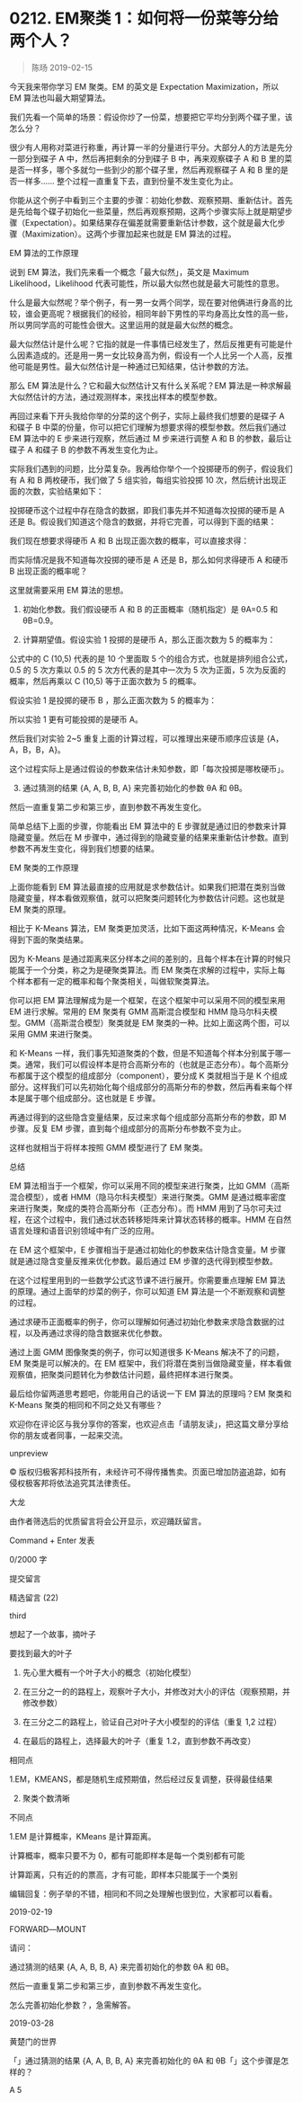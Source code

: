 # 0212. EM聚类 1：如何将一份菜等分给两个人？

> 陈旸 2019-02-15


今天我来带你学习 EM 聚类。EM 的英文是 Expectation Maximization，所以 EM 算法也叫最大期望算法。

我们先看一个简单的场景：假设你炒了一份菜，想要把它平均分到两个碟子里，该怎么分？

很少有人用称对菜进行称重，再计算一半的分量进行平分。大部分人的方法是先分一部分到碟子 A 中，然后再把剩余的分到碟子 B 中，再来观察碟子 A 和 B 里的菜是否一样多，哪个多就匀一些到少的那个碟子里，然后再观察碟子 A 和 B 里的是否一样多…… 整个过程一直重复下去，直到份量不发生变化为止。

你能从这个例子中看到三个主要的步骤：初始化参数、观察预期、重新估计。首先是先给每个碟子初始化一些菜量，然后再观察预期，这两个步骤实际上就是期望步骤（Expectation）。如果结果存在偏差就需要重新估计参数，这个就是最大化步骤（Maximization）。这两个步骤加起来也就是 EM 算法的过程。

EM 算法的工作原理

说到 EM 算法，我们先来看一个概念「最大似然」，英文是 Maximum Likelihood，Likelihood 代表可能性，所以最大似然也就是最大可能性的意思。

什么是最大似然呢？举个例子，有一男一女两个同学，现在要对他俩进行身高的比较，谁会更高呢？根据我们的经验，相同年龄下男性的平均身高比女性的高一些，所以男同学高的可能性会很大。这里运用的就是最大似然的概念。

最大似然估计是什么呢？它指的就是一件事情已经发生了，然后反推更有可能是什么因素造成的。还是用一男一女比较身高为例，假设有一个人比另一个人高，反推他可能是男性。最大似然估计是一种通过已知结果，估计参数的方法。

那么 EM 算法是什么？它和最大似然估计又有什么关系呢？EM 算法是一种求解最大似然估计的方法，通过观测样本，来找出样本的模型参数。

再回过来看下开头我给你举的分菜的这个例子，实际上最终我们想要的是碟子 A 和碟子 B 中菜的份量，你可以把它们理解为想要求得的模型参数。然后我们通过 EM 算法中的 E 步来进行观察，然后通过 M 步来进行调整 A 和 B 的参数，最后让碟子 A 和碟子 B 的参数不再发生变化为止。

实际我们遇到的问题，比分菜复杂。我再给你举个一个投掷硬币的例子，假设我们有 A 和 B 两枚硬币，我们做了 5 组实验，每组实验投掷 10 次，然后统计出现正面的次数，实验结果如下：

投掷硬币这个过程中存在隐含的数据，即我们事先并不知道每次投掷的硬币是 A 还是 B。假设我们知道这个隐含的数据，并将它完善，可以得到下面的结果：

我们现在想要求得硬币 A 和 B 出现正面次数的概率，可以直接求得：

而实际情况是我不知道每次投掷的硬币是 A 还是 B，那么如何求得硬币 A 和硬币 B 出现正面的概率呢？

这里就需要采用 EM 算法的思想。

1. 初始化参数。我们假设硬币 A 和 B 的正面概率（随机指定）是 θA=0.5 和 θB=0.9。

2. 计算期望值。假设实验 1 投掷的是硬币 A，那么正面次数为 5 的概率为：

公式中的 C (10,5) 代表的是 10 个里面取 5 个的组合方式，也就是排列组合公式，0.5 的 5 次方乘以 0.5 的 5 次方代表的是其中一次为 5 次为正面，5 次为反面的概率，然后再乘以 C (10,5) 等于正面次数为 5 的概率。

假设实验 1 是投掷的硬币 B ，那么正面次数为 5 的概率为：

所以实验 1 更有可能投掷的是硬币 A。

然后我们对实验 2~5 重复上面的计算过程，可以推理出来硬币顺序应该是 {A，A，B，B，A}。

这个过程实际上是通过假设的参数来估计未知参数，即「每次投掷是哪枚硬币」。

3. 通过猜测的结果 {A, A, B, B, A} 来完善初始化的参数 θA 和 θB。

然后一直重复第二步和第三步，直到参数不再发生变化。

简单总结下上面的步骤，你能看出 EM 算法中的 E 步骤就是通过旧的参数来计算隐藏变量。然后在 M 步骤中，通过得到的隐藏变量的结果来重新估计参数。直到参数不再发生变化，得到我们想要的结果。

EM 聚类的工作原理

上面你能看到 EM 算法最直接的应用就是求参数估计。如果我们把潜在类别当做隐藏变量，样本看做观察值，就可以把聚类问题转化为参数估计问题。这也就是 EM 聚类的原理。

相比于 K-Means 算法，EM 聚类更加灵活，比如下面这两种情况，K-Means 会得到下面的聚类结果。

因为 K-Means 是通过距离来区分样本之间的差别的，且每个样本在计算的时候只能属于一个分类，称之为是硬聚类算法。而 EM 聚类在求解的过程中，实际上每个样本都有一定的概率和每个聚类相关，叫做软聚类算法。

你可以把 EM 算法理解成为是一个框架，在这个框架中可以采用不同的模型来用 EM 进行求解。常用的 EM 聚类有 GMM 高斯混合模型和 HMM 隐马尔科夫模型。GMM（高斯混合模型）聚类就是 EM 聚类的一种。比如上面这两个图，可以采用 GMM 来进行聚类。

和 K-Means 一样，我们事先知道聚类的个数，但是不知道每个样本分别属于哪一类。通常，我们可以假设样本是符合高斯分布的（也就是正态分布）。每个高斯分布都属于这个模型的组成部分（component），要分成 K 类就相当于是 K 个组成部分。这样我们可以先初始化每个组成部分的高斯分布的参数，然后再看来每个样本是属于哪个组成部分。这也就是 E 步骤。

再通过得到的这些隐含变量结果，反过来求每个组成部分高斯分布的参数，即 M 步骤。反复 EM 步骤，直到每个组成部分的高斯分布参数不变为止。

这样也就相当于将样本按照 GMM 模型进行了 EM 聚类。

总结

EM 算法相当于一个框架，你可以采用不同的模型来进行聚类，比如 GMM（高斯混合模型），或者 HMM（隐马尔科夫模型）来进行聚类。GMM 是通过概率密度来进行聚类，聚成的类符合高斯分布（正态分布）。而 HMM 用到了马尔可夫过程，在这个过程中，我们通过状态转移矩阵来计算状态转移的概率。HMM 在自然语言处理和语音识别领域中有广泛的应用。

在 EM 这个框架中，E 步骤相当于是通过初始化的参数来估计隐含变量。M 步骤就是通过隐含变量反推来优化参数。最后通过 EM 步骤的迭代得到模型参数。

在这个过程里用到的一些数学公式这节课不进行展开。你需要重点理解 EM 算法的原理。通过上面举的炒菜的例子，你可以知道 EM 算法是一个不断观察和调整的过程。

通过求硬币正面概率的例子，你可以理解如何通过初始化参数来求隐含数据的过程，以及再通过求得的隐含数据来优化参数。

通过上面 GMM 图像聚类的例子，你可以知道很多 K-Means 解决不了的问题，EM 聚类是可以解决的。在 EM 框架中，我们将潜在类别当做隐藏变量，样本看做观察值，把聚类问题转化为参数估计问题，最终把样本进行聚类。

最后给你留两道思考题吧，你能用自己的话说一下 EM 算法的原理吗？EM 聚类和 K-Means 聚类的相同和不同之处又有哪些？

欢迎你在评论区与我分享你的答案，也欢迎点击「请朋友读」，把这篇文章分享给你的朋友或者同事，一起来交流。

unpreview


© 版权归极客邦科技所有，未经许可不得传播售卖。页面已增加防盗追踪，如有侵权极客邦将依法追究其法律责任。

大龙

由作者筛选后的优质留言将会公开显示，欢迎踊跃留言。

Command + Enter 发表

0/2000 字

提交留言

精选留言 (22)

third


想起了一个故事，摘叶子

要找到最大的叶子

1. 先心里大概有一个叶子大小的概念（初始化模型）

2. 在三分之一的的路程上，观察叶子大小，并修改对大小的评估（观察预期，并修改参数）

3. 在三分之二的路程上，验证自己对叶子大小模型的的评估（重复 1,2 过程）

4. 在最后的路程上，选择最大的叶子（重复 1.2，直到参数不再改变）

相同点

1.EM，KMEANS，都是随机生成预期值，然后经过反复调整，获得最佳结果

2. 聚类个数清晰

不同点

1.EM 是计算概率，KMeans 是计算距离。

计算概率，概率只要不为 0，都有可能即样本是每一个类别都有可能

计算距离，只有近的的票高，才有可能，即样本只能属于一个类别

编辑回复：例子举的不错，相同和不同之处理解也很到位，大家都可以看看。

2019-02-19


FORWARD―MOUNT


请问：

通过猜测的结果 {A, A, B, B, A} 来完善初始化的参数 θA 和 θB。

然后一直重复第二步和第三步，直到参数不再发生变化。

怎么完善初始化参数？，急需解答。

2019-03-28


黄楚门的世界

「」通过猜测的结果 {A, A, B, B, A} 来完善初始化的 θA 和 θB「」这个步骤是怎样的？

A 5

